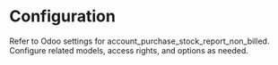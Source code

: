 # Configuration

Refer to Odoo settings for account_purchase_stock_report_non_billed. Configure related models, access rights, and options as needed.
